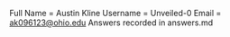 Full Name = Austin Kline
Username = Unveiled-0
Email = ak096123@ohio.edu
Answers recorded in answers.md